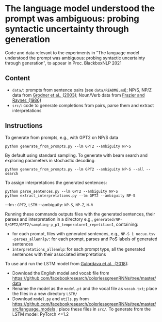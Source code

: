 
# The language model understood the prompt was ambiguous: probing syntactic uncertainty through generation

Code and data relevant to the experiments in "The language model understood the prompt was ambiguous: 
probing syntactic uncertainty through generation", to appear in Proc. BlackboxNLP 2021


## Content

- `data/`: prompts from sentence pairs (see `data/README.md`); NP/S, NP/Z data from [Grodner et al., (2003)](https://link.springer.com/article/10.1023/A:1022496223965); Noun/Verb data from [Frazier and Rayner, (1986)](https://www.sciencedirect.com/science/article/abs/pii/0749596X87901379)
- `src/`: code to generate completions from pairs, parse them and extract interpretations

## Instructions

To generate from prompts, e.g., with GPT2 on NP/S data 

    python generate_from_prompts.py --lm GPT2 --ambiguity NP-S 

By default using standard sampling. To generate with beam search and exploring parameters in stochastic decoding:

    python generate_from_prompts.py --lm GPT2 --ambiguity NP-S --all --search

To assign interpretations the generated sentences:

    python parse_sentences.py --lm GPT2 --ambiguity NP-S
    python extract_interpretations.py --lm GPT2 --ambiguity NP-S

--lm : `GPT2`, `LSTM`
--ambiguity: `NP-S`, `NP-Z`, `N-V`

Running these commands outputs files with the generated sentences, their parses and interpretation in a directory e.g., `generated/NP-S/GPT2/GPT2/sampling-p_p1_temperature1_repetition1`, containing:
- for each prompt, files with generated sentences, e.g., `NP-S_1_nocue.tsv`
-`parses_allennlp/`:  for each prompt, parses and PoS labels of generated sentences
- `ìnterpretations_allennlp`:  for each prompt type, all the generated sentences with their associated interpretations

To use and run the LSTM model from [Gulordava et al., (2018)](https://www.aclweb.org/anthology/N18-1108/):
- Download the English model and vocab file from <https://github.com/facebookresearch/colorlessgreenRNNs/tree/master/data>
- Rename the model as the `model.pt` and the vocal file as `vocab.txt`; place the files in a new directory `LSTM/`
- Download `model.py` and `utils.py` from <https://github.com/facebookresearch/colorlessgreenRNNs/tree/master/src/language_models> ; place these files in `src/`.
To generate from the LSTM model: PyTorch <=1.2
